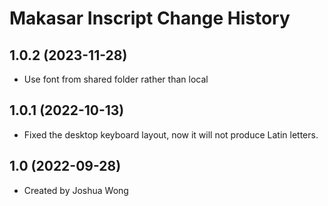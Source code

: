 Makasar Inscript Change History
====================

1.0.2 (2023-11-28)
----------------
* Use font from shared folder rather than local

1.0.1 (2022-10-13)
----------------
* Fixed the desktop keyboard layout, now it will not produce Latin letters.

1.0 (2022-09-28)
----------------
* Created by Joshua Wong
